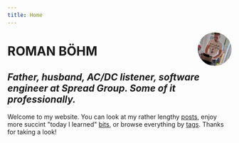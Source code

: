 ```yaml
---
title: Home
---
```


[<img src="/images/profile.jpg" style="max-width:15%;min-width:40px;float:right;border-radius:50%;" alt="Profile picture" />](https://github.com/yihui/hugo-xmin)

# ROMAN BÖHM

## _Father, husband, AC/DC listener, software engineer at Spread Group. Some of it professionally._

Welcome to my website. You can look at my rather lengthy [posts](/posts), enjoy more succint "today I learned" [bits](/tags/til), or browse everything by [tags](/tags). Thanks for taking a look!

